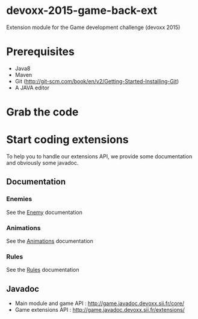 # devoxx-2015-game-back-ext
Extension module for the Game development challenge (devoxx 2015)

# Prerequisites

- Java8
- Maven
- Git (http://git-scm.com/book/en/v2/Getting-Started-Installing-Git)
- A JAVA editor

# Grab the code

# Start coding extensions
To help you to handle our extensions API, we provide some documentation and obviously some javadoc.
## Documentation
### Enemies
See the [Enemy](src/main/resources/docs/Enemy) documentation

### Animations
See the [Animations](src/main/resources/docs/Animation) documentation

### Rules
See the [Rules](src/main/resources/docs/Rule) documentation

## Javadoc
* Main module and game API : http://game.javadoc.devoxx.sii.fr/core/
* Game extensions API : http://game.javadoc.devoxx.sii.fr/extensions/

